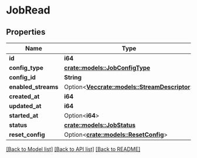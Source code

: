 # JobRead

## Properties

Name | Type | Description | Notes
------------ | ------------- | ------------- | -------------
**id** | **i64** |  | 
**config_type** | [**crate::models::JobConfigType**](JobConfigType.md) |  | 
**config_id** | **String** |  | 
**enabled_streams** | Option<[**Vec<crate::models::StreamDescriptor>**](StreamDescriptor.md)> |  | [optional]
**created_at** | **i64** |  | 
**updated_at** | **i64** |  | 
**started_at** | Option<**i64**> |  | [optional]
**status** | [**crate::models::JobStatus**](JobStatus.md) |  | 
**reset_config** | Option<[**crate::models::ResetConfig**](ResetConfig.md)> |  | [optional]

[[Back to Model list]](../README.md#documentation-for-models) [[Back to API list]](../README.md#documentation-for-api-endpoints) [[Back to README]](../README.md)


